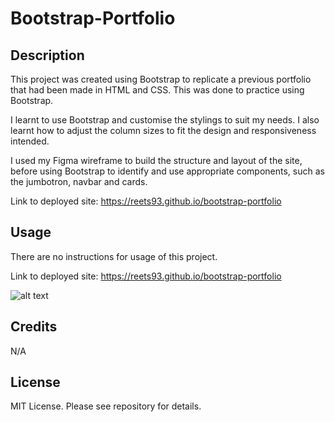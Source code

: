 # Bootstrap-Portfolio

## Description

This project was created using Bootstrap to replicate a previous portfolio that had been made in HTML and CSS. This was done to practice using Bootstrap. 

I learnt to use Bootstrap and customise the stylings to suit my needs. I also learnt how to adjust the column sizes to fit the design and responsiveness intended. 

I used my Figma wireframe to build the structure and layout of the site, before using Bootstrap to identify and use appropriate components, such as the jumbotron, navbar and cards. 


Link to deployed site:
https://reets93.github.io/bootstrap-portfolio

## Usage
There are no instructions for usage of this project. 

Link to deployed site:
https://reets93.github.io/bootstrap-portfolio


![alt text](./images/screenshot.png)

## Credits
N/A

## License
MIT License. Please see repository for details. 